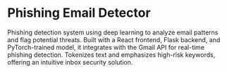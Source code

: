 # Phishing Email Detector

Phishing detection system using deep learning to analyze email patterns and flag potential threats. Built with a React frontend, Flask backend, and PyTorch-trained model, it integrates with the Gmail API for real-time phishing detection. Tokenizes text and emphasizes high-risk keywords, offering an intuitive inbox security solution.
